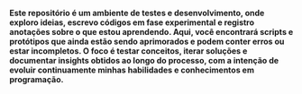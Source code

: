 **Este repositório é um ambiente de testes e desenvolvimento, onde exploro ideias, escrevo códigos em fase experimental e registro anotações sobre o que estou aprendendo. 
Aqui, você encontrará scripts e protótipos que ainda estão sendo aprimorados e podem conter erros ou estar incompletos.
O foco é testar conceitos, iterar soluções e documentar insights obtidos ao longo do processo, com a intenção de evoluir continuamente minhas habilidades e conhecimentos em programação.**

